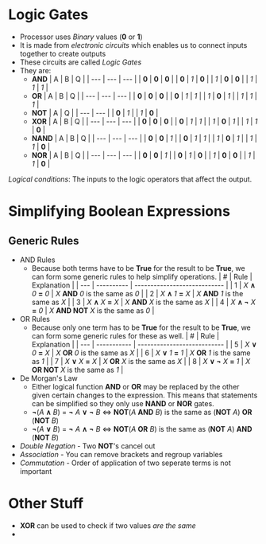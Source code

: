 # Logic Gates
- Processor uses _Binary_ values (__0__ or __1__)
- It is made from _electronic circuits_ which enables us to connect inputs together to create outputs
- These circuits are called _Logic Gates_
- They are:
	- __AND__
		| A   | B   | Q   |
		| --- | --- | --- |
		| __0__   | __0__   | __0__   |
		| __0__   | _1_   | __0__   |
		| _1_   | __0__   | __0__   |
		| _1_   | _1_   | _1_   |
	- __OR__
		| A   | B   | Q   |
		| --- | --- | --- |
		| __0__   | __0__   | __0__   |
		| __0__   | _1_   | _1_   |
		| _1_   | __0__   | _1_   |
		| _1_   | _1_   | _1_   |
	- __NOT__
		| A   | Q   |
		| --- | --- |
		| __0__   | _1_   |
		| _1_   | __0__   | 
	- __XOR__
		| A   | B   | Q   |
		| --- | --- | --- |
		| __0__   | __0__   | __0__   |
		| __0__   | _1_   | _1_   |
		| _1_   | __0__   | _1_   |
		| _1_   | _1_   | __0__   |
	- __NAND__
		| A   | B   | Q   |
		| --- | --- | --- |
		| __0__   | __0__   | _1_   |
		| __0__   | _1_   | _1_   |
		| _1_   | __0__   | _1_   |
		| _1_   | _1_   | __0__   |
	- __NOR__
		| A   | B   | Q   |
		| --- | --- | --- |
		| __0__   | __0__   | _1_   |
		| __0__   | _1_   | __0__   |
		| _1_   | __0__   | __0__   |
		| _1_   | _1_   | __0__   | 

_Logical conditions_: The inputs to the logic operators that affect the output.

# Simplifying Boolean Expressions

## Generic Rules
- AND Rules
	- Because both terms have to be __True__ for the result to be __True__, we can form some generic rules to help simplify operations.
	| #   | Rule       | Explanation                  |
	| --- | ---------- | ---------------------------- |
	| 1   | _X_ __∧__ _0_ __=__ _0_  | _X_ __AND__ _0_ is the same as _0_     |
	| 2   | _X_ __∧__ _1_ __=__ _X_  | _X_ __AND__ _1_ is the same as _X_     |
	| 3   | _X_ __∧__ _X_ __=__ _X_  | _X_ __AND__ _X_ is the same as _X_     |
	| 4   | _X_ __∧ ¬__ _X_ __=__ _0_ | _X_ __AND NOT__ _X_ is the same as _0_ |
- OR Rules
	- Because only one term has to be __True__ for the result to be __True__, we can form some generic rules for these as well.
	| #   | Rule        | Explanation                 |
	| --- | ----------- | --------------------------- |
	| 5   | _X_ __∨__ _0_ __=__ _X_   | _X_ __OR__ _0_ is the same as _X_     |
	| 6   | _X_ __∨__ _1_ __=__ _1_   | _X_ __OR__ _1_ is the same as _1_     |
	| 7   | _X_ __∨__ _X_ __=__ _X_   | _X_ __OR__ _X_ is the same as _X_     |
	| 8   | _X_ __∨ ¬__ _X_ __=__ _1_ | _X_ __OR NOT__ _X_ is the same as _1_ | 
- De Morgan's Law
	- Either logical function __AND__ or __OR__ may be replaced by the other given certain changes to the expression. This means that statements can be simplified so they only use __NAND__ or __NOR__ gates.
	- __¬__(_A_ __∧__ _B_) = __¬__ _A_ __∨__ __¬__ _B_  <=> __NOT__(_A_ __AND__ _B_) is the same as (__NOT__ _A_) __OR__ (__NOT__ _B_)
	- __¬__(_A_ __∨__ _B_) = __¬__ _A_ __∧__ __¬__ _B_  <=> __NOT__(_A_ __OR__ _B_) is the same as (__NOT__ _A_) __AND__ (__NOT__ _B_)
- _Double Negation_ - Two __NOT__'s cancel out
- _Association_ - You can remove brackets and regroup variables
- _Commutation_ - Order of application of two seperate terms is not important

# Other Stuff
- __XOR__ can be used to check if two values _are the same_
- 